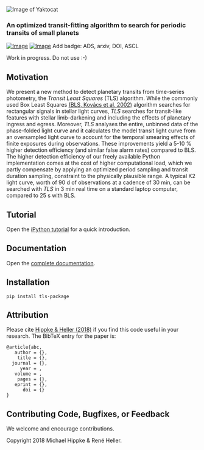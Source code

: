 ![Image of Yaktocat](https://github.com/hippke/tls/blob/master/logo.png)
### An optimized transit-fitting algorithm to search for periodic transits of small planets
[![Image](https://img.shields.io/badge/license-MIT-blue.svg)](https://github.com/hippke/tls/blob/master/LICENSE "MIT license")
[![Image](https://img.shields.io/badge/Python-3.5%20%7C%203.6%20%7C%203.7-blue.svg)](https://pypi.org/project/tls-package/ "PyPI")
Add badge: ADS, arxiv, DOI, ASCL

Work in progress. Do not use :-)



## Motivation
We present a new method to detect planetary transits from time-series photometry, the *Transit Least Squares* (TLS) algorithm. While the commonly used Box Least Squares [(BLS, Kovács et al. 2002)](http://adsabs.harvard.edu/abs/2002A%26A...391..369K) algorithm searches for rectangular signals in stellar light curves, *TLS* searches for transit-like features with stellar limb-darkening and including the effects of planetary ingress and egress. Moreover, *TLS* analyses the entire, unbinned data of the phase-folded light curve and it calculates the model transit light curve from an oversampled light curve to account for the temporal smearing effects of finite exposures during observations. These improvements yield a 5-10 % higher detection efficiency (and similar false alarm rates) compared to BLS. The higher detection efficiency of our freely available Python implementation comes at the cost of higher computational load, which we partly compensate by applying an optimized period sampling and transit duration sampling, constraint to the physically plausible range. A typical K2 light curve, worth of 90 d of observations at a cadence of 30 min, can be searched with *TLS* in 3 min real time on a standard laptop computer, compared to 25 s with BLS.

## Tutorial
Open the [iPython tutorial](https://github.com/hippke/tls/blob/master/tls_tutorial.ipynb) for a quick introduction.

## Documentation
Open the [complete documentation](https://www).

## Installation
`pip install tls-package`

## Attribution
Please cite [Hippke & Heller (2018)](http://www.) if you find this code useful in your research. The BibTeX entry for the paper is:

```
@article{abc,
   author = {},
    title = {},
  journal = {},
     year = ,
   volume = ,
    pages = {},
   eprint = {},
      doi = {}
}
```

## Contributing Code, Bugfixes, or Feedback
We welcome and encourage contributions.

Copyright 2018 Michael Hippke & René Heller.
